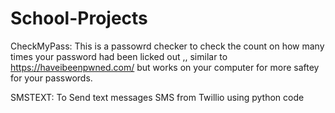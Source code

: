 # School-Projects

CheckMyPass: This is a passowrd checker to check the count on how many times your password had been licked out ,, similar to https://haveibeenpwned.com/ but works on your computer for more saftey for your passwords. 

SMSTEXT: To Send text messages SMS from Twillio using python code
